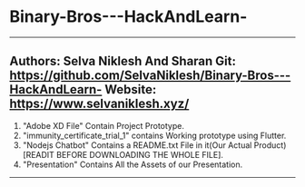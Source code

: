 # Binary-Bros---HackAndLearn-
-----------------------------------------------------------------------------------
Authors: Selva Niklesh And Sharan
Git: https://github.com/SelvaNiklesh/Binary-Bros---HackAndLearn-
Website: https://www.selvaniklesh.xyz/
-----------------------------------------------------------------------------------
1) "Adobe XD File" Contain Project Prototype. 
2) "immunity_certificate_trial_1" contains Working prototype using Flutter.
3) "Nodejs Chatbot" Contains a README.txt File in it(Our Actual Product)[READIT BEFORE DOWNLOADING THE WHOLE FILE].
4) "Presentation" Contains All the Assets of our Presentation.
-----------------------------------------------------------------------------------